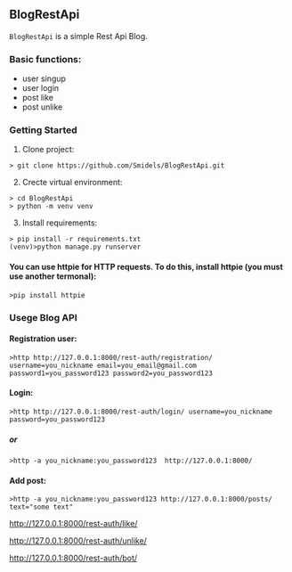 ## BlogRestApi

``BlogRestApi`` is a simple Rest Api Blog.


### Basic functions:
* user singup
* user login
* post like
* post unlike

### Getting Started

1. Clone project:
```
> git clone https://github.com/Smidels/BlogRestApi.git
```
2. Crecte virtual environment:
```
> cd BlogRestApi
> python -m venv venv
```
3. Install requirements:
```
> pip install -r requirements.txt
(venv)>python manage.py runserver
```

#### You can use httpie for HTTP requests. To do this, install httpie (you must use another termonal):
```
>pip install httpie
```

### Usege Blog API

#### Registration user:
```
>http http://127.0.0.1:8000/rest-auth/registration/ username=you_nickname email=you_email@gmail.com password1=you_password123 password2=you_password123 
```

#### Login:
```
>http http://127.0.0.1:8000/rest-auth/login/ username=you_nickname password=you_password123 
```
##### or
```
>http -a you_nickname:you_password123  http://127.0.0.1:8000/ 
```

#### Add post:
```
>http -a you_nickname:you_password123 http://127.0.0.1:8000/posts/ text="some text"
```

http://127.0.0.1:8000/rest-auth/like/

http://127.0.0.1:8000/rest-auth/unlike/

http://127.0.0.1:8000/rest-auth/bot/